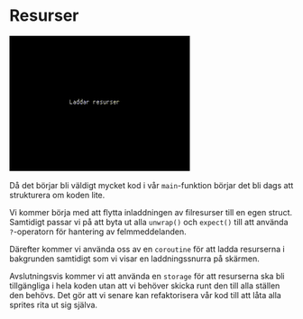 # Resurser

![Svart bild med texten "Laddar resurser" följt av tre blinkande punkter](images/coroutines-and-storage.gif#center)

Då det börjar bli väldigt mycket kod i vår `main`-funktion börjar det bli dags
att strukturera om koden lite.

Vi kommer börja med att flytta inladdningen av filresurser till en egen
struct. Samtidigt passar vi på att byta ut alla `unwrap()` och `expect()` till
att använda `?`-operatorn för hantering av felmmeddelanden.

Därefter kommer vi använda oss av en `coroutine` för att ladda resurserna i
bakgrunden samtidigt som vi visar en laddningssnurra på skärmen.

Avslutningsvis kommer vi att använda en `storage` för att resurserna ska
bli tillgängliga i hela koden utan att vi behöver skicka runt den till alla
ställen den behövs. Det gör att vi senare kan refaktorisera vår kod till att
låta alla sprites rita ut sig själva.

